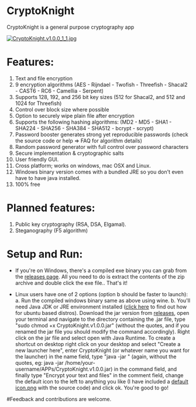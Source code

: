 # CryptoKnight
CryptoKnight is a general purpose cryptography app

[![CryptoKnight.v1.0.0_1_1.jpg](https://s23.postimg.org/ii6qx7xsb/Crypto_Knight_v1_0_0_1_1.jpg)](https://postimg.org/image/9aeigiqpz/)

# Features:
1. Text and file encryption
2. 9 encryption algorithms (AES - Rijndael - Twofish - Threefish - Shacal2 - CAST6 - RC6 - Camellia - Serpent)
3. Supports 128, 192, and 256 bit key sizes (512 for Shacal2, and 512 and 1024 for Threefish)
4. Control over block size where possible
5. Option to securely wipe plain file after encryption
6. Supports the following hashing algorithms:
(MD2 - MD5 - SHA1 - SHA224 - SHA256 - SHA384 - SHA512 - bcrypt - scrypt)
7. Password booster generates strong yet reproducible passwords (check the source code or help => FAQ for algorithm details)
8. Random password generator with full control over password characters
9. Secure implementation & cryptographic salts
10. User friendly GUI.
11. Cross platform; works on windows, mac OSX and Linux.
12. Windows binary version comes with a bundled JRE so you don't even have to have java installed.
13. 100% free

# Planned features:
1. Public key cryptography (RSA, DSA, Elgamal).
2. Steganography (F5 algorithm)

# Setup and Run:
- If you're on Windows, there's a compiled exe binary you can grab from the [releases page](https://github.com/MonroCoury/CryptoKnight/releases). All you need to do is extract the contents of the zip archive and double click the exe file.. That's it!

- Linux users have one of 2 options (option b should be faster to launch):
a. Run the compiled windows binary same as above using wine.
b. You'll need Java JDK or JRE environment installed ([click here](https://askubuntu.com/questions/48468/how-do-i-install-java) to find out how for ubuntu based distros). Download the jar version from [releases](https://github.com/MonroCoury/CryptoKnight/releases), open your terminal and navigate to the directory containing the .jar file, type "sudo chmod +x CryptoKnight.v1.0.0.jar" (without the quotes, and if you renamed the jar file you should modify the command accordingly). Right click on the jar file and select open with Java Runtime. To create a shortcut on desktop right click on your desktop and select "Create a new launcher here", enter CryptoKnight (or whatever name you want for the launcher) in the name field, type "java -jar <path to the jar file>" (again, without the quotes, eg: java -jar /home/your-username/APPs/CryptoKnight.v1.0.0.jar) in the command field, and finally type "Encrypt your text and files" in the comment field, change the default icon to the left to anything you like (I have included a [default icon.png](https://github.com/MonroCoury/CryptoKnight/raw/master/icon.png) with the source code) and click ok. You're good to go!


#Feedback and contributions are welcome.
